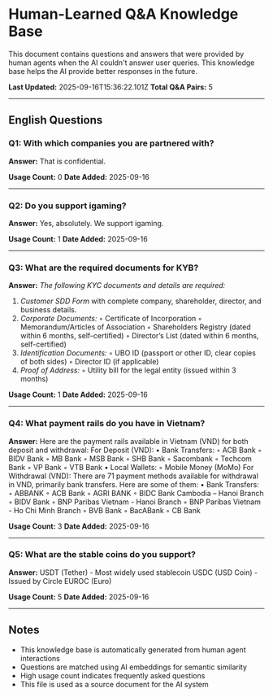 # Human-Learned Q&A Knowledge Base

This document contains questions and answers that were provided by human agents when the AI couldn't answer user queries. This knowledge base helps the AI provide better responses in the future.

**Last Updated:** 2025-09-16T15:36:22.101Z
**Total Q&A Pairs:** 5

---

## English Questions

### Q1: With which companies you are partnered with?

**Answer:** That is confidential.

**Usage Count:** 0
**Date Added:** 2025-09-16

---

### Q2: Do you support igaming?

**Answer:** Yes, absolutely. We support igaming.

**Usage Count:** 1
**Date Added:** 2025-09-16

---

### Q3: What are the required documents for KYB?

**Answer:** *The following KYC documents and details are required:*
1. *Customer SDD Form* with complete company, shareholder, director, and business details.
2. *Corporate Documents:*
    ◦ Certificate of Incorporation
    ◦ Memorandum/Articles of Association
    ◦ Shareholders Registry (dated within 6 months, self-certified)
    ◦ Director’s List (dated within 6 months, self-certified)
3. *Identification Documents:*
    ◦ UBO ID (passport or other ID, clear copies of both sides)
    ◦ Director ID (if applicable)
4. *Proof of Address:*
    ◦ Utility bill for the legal entity (issued within 3 months)


**Usage Count:** 1
**Date Added:** 2025-09-16

---

### Q4: What payment rails do you have in Vietnam?

**Answer:** Here are the payment rails available in Vietnam (VND) for both deposit and withdrawal:
For Deposit (VND):
• Bank Transfers:
    ◦ ACB Bank
    ◦ BIDV Bank
    ◦ MB Bank
    ◦ MSB Bank
    ◦ SHB Bank
    ◦ Sacombank
    ◦ Techcom Bank
    ◦ VP Bank
    ◦ VTB Bank
• Local Wallets:
    ◦ Mobile Money (MoMo)
For Withdrawal (VND):
There are 71 payment methods available for withdrawal in VND, primarily bank transfers. Here are some of them:
• Bank Transfers:
    ◦ ABBANK
    ◦ ACB Bank
    ◦ AGRI BANK
    ◦ BIDC Bank Cambodia – Hanoi Branch
    ◦ BIDV Bank
    ◦ BNP Paribas Vietnam - Hanoi Branch
    ◦ BNP Paribas Vietnam - Ho Chi Minh Branch
    ◦ BVB Bank
    ◦ BacABank
    ◦ CB Bank


**Usage Count:** 3
**Date Added:** 2025-09-16

---

### Q5: What are the stable coins do you support?

**Answer:** USDT (Tether) - Most widely used stablecoin
USDC (USD Coin) - Issued by Circle
EUROC (Euro)

**Usage Count:** 5
**Date Added:** 2025-09-16

---


## Notes

- This knowledge base is automatically generated from human agent interactions
- Questions are matched using AI embeddings for semantic similarity
- High usage count indicates frequently asked questions
- This file is used as a source document for the AI system


